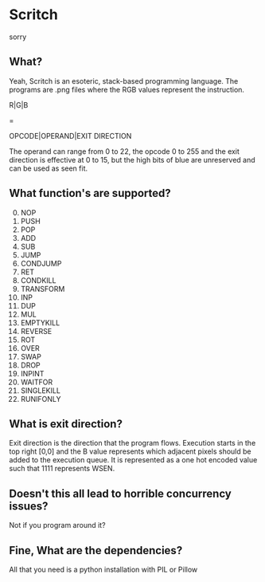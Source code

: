 # Scritch
sorry

## What? 
Yeah, Scritch is an esoteric, stack-based programming language. The programs are .png files where the RGB values represent the instruction.

R|G|B

=

OPCODE|OPERAND|EXIT DIRECTION

The operand can range from 0 to 22, the opcode 0 to 255 and the exit direction is effective at 0 to 15, but the high bits of blue are unreserved and can be used as seen fit.

## What function's are supported?

0. NOP
1. PUSH
2. POP 
3. ADD
4. SUB
5. JUMP
6. CONDJUMP
7. RET
8. CONDKILL
9. TRANSFORM
10. INP
11. DUP
12. MUL
13. EMPTYKILL
14. REVERSE 
15. ROT
16. OVER
17. SWAP
18. DROP
19. INPINT
20. WAITFOR
21. SINGLEKILL
22. RUNIFONLY

## What is exit direction?

Exit direction is the direction that the program flows. Execution starts in the top right [0,0] and the B value represents which adjacent pixels should be added to the execution queue. It is represented as a one hot encoded value such that 1111 represents WSEN. 

## Doesn't this all lead to horrible concurrency issues?
Not if you program around it?

## Fine, What are the dependencies?

All that you need is a python installation with PIL or Pillow
